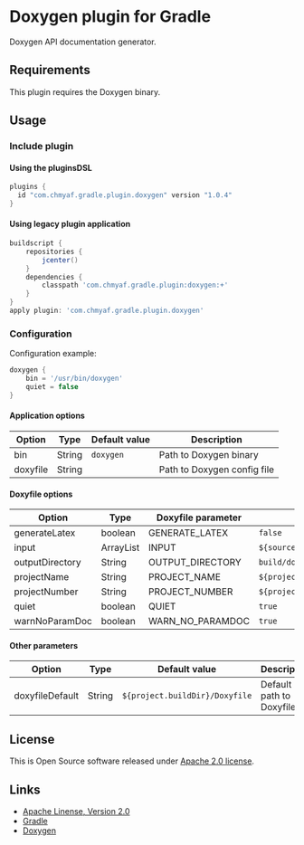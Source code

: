 # Doxygen plugin for Gradle

Doxygen API documentation generator.

## Requirements

This plugin requires the Doxygen binary.

## Usage

### Include plugin

#### Using the pluginsDSL

```groovy
plugins {
  id "com.chmyaf.gradle.plugin.doxygen" version "1.0.4"
}
```

#### Using legacy plugin application

```groovy
buildscript {
    repositories {
        jcenter()
    }
    dependencies {
        classpath 'com.chmyaf.gradle.plugin:doxygen:+'
    }
}
apply plugin: 'com.chmyaf.gradle.plugin.doxygen'

```

### Configuration

Configuration example:

```groovy
doxygen {
    bin = '/usr/bin/doxygen'
    quiet = false
}
```

#### Application options

|Option|Type|Default value|Description|
|------|----|-------------|-----------|
|bin|String|```doxygen```|Path to Doxygen binary|
|doxyfile|String| |Path to Doxygen config file|


#### Doxyfile options

|Option|Type|Doxyfile parameter|Default value|
|------|----|------------------|-------------|
|generateLatex|boolean|GENERATE_LATEX|```false```|
|input|ArrayList<String>|INPUT|```${sourceSets.main.allSource.srcDirs}```|
|outputDirectory|String|OUTPUT_DIRECTORY|```build/docs/doxygen```|
|projectName|String|PROJECT_NAME|```${project.name}```|
|projectNumber|String|PROJECT_NUMBER|```${project.version}```|
|quiet|boolean|QUIET|```true```|
|warnNoParamDoc|boolean|WARN_NO_PARAMDOC|```true```|

#### Other parameters

|Option|Type|Default value|Description|
|------|----|-------------|-----------|
|doxyfileDefault|String|```${project.buildDir}/Doxyfile```|Default path to Doxyfile|

## License

This is Open Source software released under [Apache 2.0 license](./LICENSE).

## Links

* [Apache Linense, Version 2.0](https://apache.org/licenses/LICENSE-2.0)
* [Gradle](https://gradle.org/)
* [Doxygen](http://www.doxygen.nl/)
